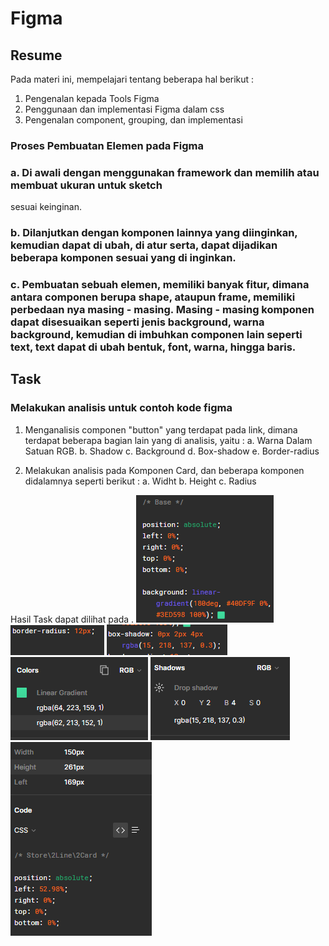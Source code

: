 # Figma

## Resume
Pada materi ini, mempelajari tentang beberapa hal berikut :
1. Pengenalan kepada Tools Figma
2. Penggunaan dan implementasi Figma dalam css
3. Pengenalan component, grouping, dan implementasi

### Proses Pembuatan Elemen pada Figma
### a. Di awali dengan menggunakan framework dan memilih atau membuat ukuran untuk sketch
sesuai keinginan.

### b. Dilanjutkan dengan komponen lainnya yang diinginkan, kemudian dapat di ubah, di atur serta, dapat dijadikan beberapa komponen sesuai yang di inginkan.

### c. Pembuatan sebuah elemen, memiliki banyak fitur, dimana antara componen berupa shape, ataupun frame, memiliki perbedaan nya masing - masing. Masing - masing komponen dapat disesuaikan seperti jenis background, warna background, kemudian di imbuhkan componen lain seperti text, text dapat di ubah bentuk, font, warna, hingga baris.

## Task 
### Melakukan analisis untuk contoh kode figma
1. Menganalisis componen "button" yang terdapat pada link, dimana terdapat beberapa bagian lain yang di analisis, yaitu :
a. Warna Dalam Satuan RGB.
b. Shadow
c. Background
d. Box-shadow
e. Border-radius

2. Melakukan analisis pada Komponen Card, dan beberapa komponen didalamnya seperti
berikut :
a. Widht
b. Height
c. Radius

Hasil Task dapat dilihat pada .
![Screenshot](./screenshot/Screenshot_Background_Button.png)
![Screenshot](./screenshot/Screenshot_Border_Radius.png)
![Screenshot](./screenshot/Screenshot_Box_Shadow.png)
![Screenshot](./screenshot/Screenshot_Button_Rgb_Color.png)
![Screenshot](./screenshot/Screenshot_Shadow_Button.png)
![Screenshot](./screenshot/Screenshot_Width_Height_Radius.png)
